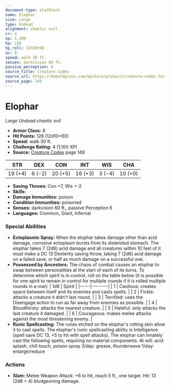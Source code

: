 ```yaml
---
document-type: statblock
name: Elophar
size: Large
type: Undead
alignment: chaotic evil
cr: 4
xp: 1,100
hp: 126
hp_roll: 12d10+60
ac: 8
speed: walk 30 ft.
senses: darkvision 60 ft. 
passive_perception: 6
source_title: Creature Codex
source_url: https://koboldpress.com/kpstore/product/creature-codex-for-5th-edition-dnd
source_page: 149
---
```


# Elophar

*Large* *Undead* *chaotic evil*

- **Armor Class:** 8
- **Hit Points:** 126 (12d10+60)
- **Speed:** walk 30 ft.
- **Challenge Rating:** 4 (1,100 XP)
- **Source:** [Creature Codex](https://koboldpress.com/kpstore/product/creature-codex-for-5th-edition-dnd) page 149

| STR | DEX | CON | INT | WIS | CHA |
| --- | --- | --- | --- | --- | --- |
| 19 (+4) | 6 (-2) | 20 (+5) | 16 (+3) | 3 (-4) | 10 (+0) |

- **Saving Throws**: Con +7, Wis +-2
- **Skills:** 
- **Damage Immunities:** poison
- **Condition Immunities:** poisoned
- **Senses:** darkvision 60 ft., passive Perception 6
- **Languages:** Common, Giant, Infernal

### Special Abilities

- **Ectoplasmic Spray:** When the elophar takes damage other than acid damage, corrosive ectoplasm bursts from its distended stomach. The elophar takes 7 (2d6) acid damage and all creatures within 10 feet of it must make a DC 13 Dexterity saving throw, taking 7 (2d6) acid damage on a failed save, or half as much damage on a successful one.
- **Possessed by Ancestors:** The chaos of combat causes an elophar to swap between personalities at the start of each of its turns. To determine which spirit is in control, roll on the table below (it is possible for one spirit to remain in control for multiple rounds if it is rolled multiple rounds in a row):
| 1d6 | Spirit |
|-----|--------|
| 1 | Cautious: creates space between itself and its enemies and casts spells. |
| 2 | Fickle: attacks a creature it didn't last round. |
| 3 | Terrified: uses the Disengage action to run as far away from enemies as possible. |
| 4 | Bloodthirsty: attacks the nearest creature. |
| 5 | Hateful: only attacks the last creature it damaged. |
| 6 | Courageous: makes melee attacks against the most threatening enemy. |
- **Runic Spellcasting:** The runes etched on the elophar's rotting skin allow it to cast spells. The elophar's runic spellcasting ability is Intelligence (spell save DC 13, +5 to hit with spell attacks). The elophar can innately cast the following spells, requiring no material components:
At will: acid splash, chill touch, poison spray
3/day: grease, thunderwave
1/day: enlarge/reduce

### Actions

- **Slam:** Melee Weapon Attack: +6 to hit, reach 5 ft., one target. Hit: 13 (2d8 + 4) bludgeoning damage.
